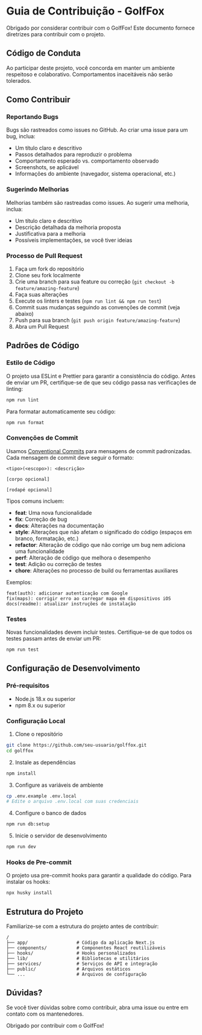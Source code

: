 # Guia de Contribuição - GolfFox

Obrigado por considerar contribuir com o GolfFox! Este documento fornece diretrizes para contribuir com o projeto.

## Código de Conduta

Ao participar deste projeto, você concorda em manter um ambiente respeitoso e colaborativo. Comportamentos inaceitáveis não serão tolerados.

## Como Contribuir

### Reportando Bugs

Bugs são rastreados como issues no GitHub. Ao criar uma issue para um bug, inclua:

- Um título claro e descritivo
- Passos detalhados para reproduzir o problema
- Comportamento esperado vs. comportamento observado
- Screenshots, se aplicável
- Informações do ambiente (navegador, sistema operacional, etc.)

### Sugerindo Melhorias

Melhorias também são rastreadas como issues. Ao sugerir uma melhoria, inclua:

- Um título claro e descritivo
- Descrição detalhada da melhoria proposta
- Justificativa para a melhoria
- Possíveis implementações, se você tiver ideias

### Processo de Pull Request

1. Faça um fork do repositório
2. Clone seu fork localmente
3. Crie uma branch para sua feature ou correção (`git checkout -b feature/amazing-feature`)
4. Faça suas alterações
5. Execute os linters e testes (`npm run lint && npm run test`)
6. Commit suas mudanças seguindo as convenções de commit (veja abaixo)
7. Push para sua branch (`git push origin feature/amazing-feature`)
8. Abra um Pull Request

## Padrões de Código

### Estilo de Código

O projeto usa ESLint e Prettier para garantir a consistência do código. Antes de enviar um PR, certifique-se de que seu código passa nas verificações de linting:

```bash
npm run lint
```

Para formatar automaticamente seu código:

```bash
npm run format
```

### Convenções de Commit

Usamos [Conventional Commits](https://www.conventionalcommits.org/) para mensagens de commit padronizadas. Cada mensagem de commit deve seguir o formato:

```
<tipo>(<escopo>): <descrição>

[corpo opcional]

[rodapé opcional]
```

Tipos comuns incluem:

- **feat**: Uma nova funcionalidade
- **fix**: Correção de bug
- **docs**: Alterações na documentação
- **style**: Alterações que não afetam o significado do código (espaços em branco, formatação, etc.)
- **refactor**: Alteração de código que não corrige um bug nem adiciona uma funcionalidade
- **perf**: Alteração de código que melhora o desempenho
- **test**: Adição ou correção de testes
- **chore**: Alterações no processo de build ou ferramentas auxiliares

Exemplos:

```
feat(auth): adicionar autenticação com Google
fix(maps): corrigir erro ao carregar mapa em dispositivos iOS
docs(readme): atualizar instruções de instalação
```

### Testes

Novas funcionalidades devem incluir testes. Certifique-se de que todos os testes passam antes de enviar um PR:

```bash
npm run test
```

## Configuração de Desenvolvimento

### Pré-requisitos

- Node.js 18.x ou superior
- npm 8.x ou superior

### Configuração Local

1. Clone o repositório
```bash
git clone https://github.com/seu-usuario/golffox.git
cd golffox
```

2. Instale as dependências
```bash
npm install
```

3. Configure as variáveis de ambiente
```bash
cp .env.example .env.local
# Edite o arquivo .env.local com suas credenciais
```

4. Configure o banco de dados
```bash
npm run db:setup
```

5. Inicie o servidor de desenvolvimento
```bash
npm run dev
```

### Hooks de Pre-commit

O projeto usa pre-commit hooks para garantir a qualidade do código. Para instalar os hooks:

```bash
npx husky install
```

## Estrutura do Projeto

Familiarize-se com a estrutura do projeto antes de contribuir:

```
/
├── app/                  # Código da aplicação Next.js
├── components/           # Componentes React reutilizáveis
├── hooks/                # Hooks personalizados
├── lib/                  # Bibliotecas e utilitários
├── services/             # Serviços de API e integração
├── public/               # Arquivos estáticos
└── ...                   # Arquivos de configuração
```

## Dúvidas?

Se você tiver dúvidas sobre como contribuir, abra uma issue ou entre em contato com os mantenedores.

Obrigado por contribuir com o GolfFox!